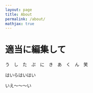 ```yaml
---
layout: page
title: About
permalink: /about/
mathjax: true
---
```



# 適当に編集して

う　し　た　ぷ　に　き　あ　く　ん　笑

はいらはいはい

いえ〜〜〜い